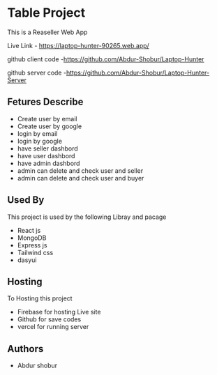 # Table Project

This is a Reaseller Web App

Live Link - https://laptop-hunter-90265.web.app/

github client code -https://github.com/Abdur-Shobur/Laptop-Hunter

github server code -https://github.com/Abdur-Shobur/Laptop-Hunter-Server

## Fetures Describe

- Create user by email
- Create user by google
- login by email
- login by google
- have seller dashbord
- have user dashbord
- have admin dashbord
- admin can delete and check user and seller
- admin can delete and check user and buyer

## Used By

This project is used by the following Libray and pacage

- React js
- MongoDB
- Express js
- Tailwind css
- dasyui

## Hosting

To Hosting this project

- Firebase for hosting Live site
- Github for save codes
- vercel for running server

## Authors

- Abdur shobur
